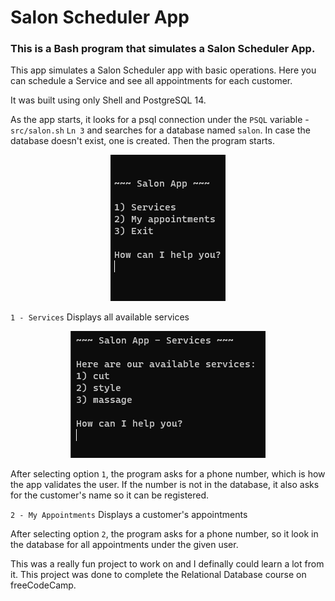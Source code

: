 # Salon Scheduler App

### This is a Bash program that simulates a Salon Scheduler App.

This app simulates a Salon Scheduler app with basic operations. Here you can schedule a Service and see all appointments for each customer.

It was built using only Shell and PostgreSQL 14.

As the app starts, it looks for a psql connection under the `PSQL` variable - `src/salon.sh` `Ln 3` and searches for a database named `salon`. In case the database doesn't exist, one is created. Then the program starts.

<p align="center">
    <img
        src="images/salon-app-main-menu.png"
        alt="Image shows a menu with the options: 1 - Services, 2 - My Appointments, 3 - Exit"
    >
</p>

`1 - Services` Displays all available services

<p align="center">
    <img
        src="images/salon-app-services.png"
        alt="Image shows a menu with the options: 1 - Cut, 2 - Style, 3 - Massage"
    >
</p>

After selecting option `1`, the program asks for a phone number, which is how the app validates the user. If the number is not in the database, it also asks for the customer's name so it can be registered.

`2 - My Appointments` Displays a customer's appointments

After selecting option `2`, the program asks for a phone number, so it look in the database for all appointments under the given user.



This was a really fun project to work on and I definally could learn a lot from it. This project was done to complete the Relational Database course on freeCodeCamp.